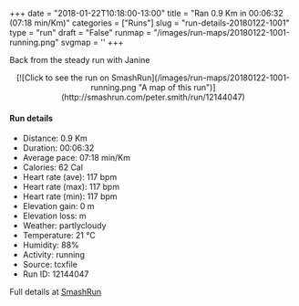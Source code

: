 +++
date = "2018-01-22T10:18:00-13:00"
title = "Ran 0.9 Km in 00:06:32 (07:18 min/Km)"
categories = ["Runs"]
slug = "run-details-20180122-1001"
type = "run"
draft = "False"
runmap = "/images/run-maps/20180122-1001-running.png"
svgmap = '<polyline points="34 100, 40 91, 40 89, 38 89, 37 89, 35 88, 35 86, 35 84, 40 74, 44 70, 51 64, 62 61, 64 59, 65 58, 65 55, 65 53, 62 47, 56 40, 49 33, 48 31, 48 28, 48 19, 46 12, 41 5, 38 2, 34 0">'
+++

Back from the steady run with Janine 

<!--more-->

<center>
[![Click to see the run on SmashRun](/images/run-maps/20180122-1001-running.png "A map of this run")](http://smashrun.com/peter.smith/run/12144047)
</center>

#### Run details

* Distance: 0.9 Km
* Duration: 00:06:32
* Average pace: 07:18 min/Km
* Calories: 62 Cal
* Heart rate (ave): 117 bpm
* Heart rate (max): 117 bpm
* Heart rate (min): 117 bpm
* Elevation gain: 0 m
* Elevation loss:  m
* Weather: partlycloudy
* Temperature: 21 &deg;C
* Humidity: 88%
* Activity: running
* Source: tcxfile
* Run ID: 12144047

Full details at [SmashRun](http://smashrun.com/peter.smith/run/12144047)